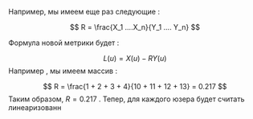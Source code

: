 
Например, мы имеем еще раз следующие : 

$$
	R = \frac{X_1 ....X_n}{Y_1 .... Y_n}
$$

Формула новой метрики будет : 

$$
L(u) = X(u) - RY(u)
$$
Например , мы имеем массив : 

$$
R = \frac{1 + 2 + 3 + 4}{10 + 11 + 12 + 13} = 0.217
$$
Таким образом, $R = 0.217$ . Тепер, для каждого юзера будет считать линеаризованн